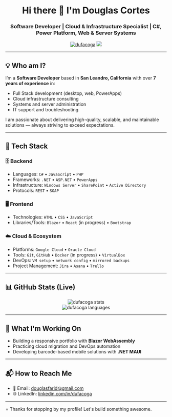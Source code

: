 <h1 align="center">Hi there 👋 I'm Douglas Cortes</h1>
<h3 align="center">Software Developer | Cloud & Infrastructure Specialist | C#, Power Platform, Web & Server Systems</h3>

<p align="center">
  <a href="https://github.com/dufacoga"><img src="https://komarev.com/ghpvc/?username=dufacoga&label=Profile%20views&color=0e75b6&style=flat" alt="dufacoga" /></a>
  <a href="https://github.com/dufacoga?tab=repositories"><img src="https://img.shields.io/badge/my%20repositories-👆-blue"/></a>
</p>

---

## 💡 Who am I?

I’m a **Software Developer** based in **San Leandro, California** with over **7 years of experience** in:

- Full Stack development (desktop, web, PowerApps)
- Cloud infrastructure consulting
- Systems and server administration
- IT support and troubleshooting

I am passionate about delivering high-quality, scalable, and maintainable solutions — always striving to exceed expectations.

---

## 🔧 Tech Stack

### 🗄️ Backend
- Languages: `C#` • `JavaScript` • `PHP`
- Frameworks: `.NET` • `ASP.NET` • `PowerApps`
- Infrastructure: `Windows Server` • `SharePoint` • `Active Directory`
- Protocols: `REST` • `SOAP`

### 🖥️ Frontend
- Technologies: `HTML` • `CSS` • `JavaScript`
- Libraries/Tools: `Blazor` • `React` (in progress) • `Bootstrap`

### ☁️ Cloud & Ecosystem
- Platforms: `Google Cloud` • `Oracle Cloud`
- Tools: `Git`, `GitHub` • `Docker` (in progress) • `VirtualBox`
- DevOps: `VM setup` • `network config` • `mirrored backups`
- Project Management: `Jira` • `Asana` • `Trello`

---

## 📊 GitHub Stats (Live)

<p align="center">
  <img src="https://github-readme-stats.vercel.app/api?username=dufacoga&show_icons=true&theme=dark" alt="dufacoga stats" />
  <br />
  <img src="https://github-readme-stats.vercel.app/api/top-langs/?username=dufacoga&layout=compact&theme=dark" alt="dufacoga languages" />
</p>

---

## 🚀 What I'm Working On

- Building a responsive portfolio with **Blazor WebAssembly**
- Practicing cloud migration and DevOps automation
- Developing barcode-based mobile solutions with **.NET MAUI**

---

## 📬 How to Reach Me

- 📧 Email: [douglasfarid@gmail.com](mailto:douglasfarid@gmail.com)
- 🌐 LinkedIn: [linkedin.com/in/dufacoga](https://linkedin.com/in/dufacoga)

---

⭐️ Thanks for stopping by my profile! Let's build something awesome.
